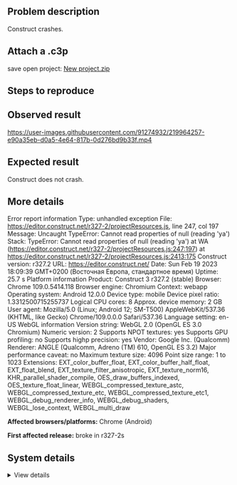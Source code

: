 ## Problem description

Construct crashes.

## Attach a .c3p

save open project: [New project.zip](https://github.com/WilsonPercival/WilsonPercival/files/10777496/New.project.zip)

## Steps to reproduce



## Observed result

https://user-images.githubusercontent.com/91274932/219964257-e90a35eb-d0a5-4e64-817b-0d276bd9b33f.mp4

## Expected result

Construct does not crash.

## More details

Error report information
Type: unhandled exception
File: https://editor.construct.net/r327-2/projectResources.js, line 247, col 197
Message: Uncaught TypeError: Cannot read properties of null (reading 'ya')
Stack: TypeError: Cannot read properties of null (reading 'ya') at WA (https://editor.construct.net/r327-2/projectResources.js:247:197) at https://editor.construct.net/r327-2/projectResources.js:2413:175
Construct version: r327.2
URL: https://editor.construct.net/
Date: Sun Feb 19 2023 18:09:39 GMT+0200 (Восточная Европа, стандартное время)
Uptime: 25.7 s
Platform information
Product: Construct 3 r327.2 (stable)
Browser: Chrome 109.0.5414.118
Browser engine: Chromium
Context: webapp
Operating system: Android 12.0.0
Device type: mobile
Device pixel ratio: 1.3312500715255737
Logical CPU cores: 8
Approx. device memory: 2 GB
User agent: Mozilla/5.0 (Linux; Android 12; SM-T500) AppleWebKit/537.36 (KHTML, like Gecko) Chrome/109.0.0.0 Safari/537.36
Language setting: en-US
WebGL information
Version string: WebGL 2.0 (OpenGL ES 3.0 Chromium)
Numeric version: 2
Supports NPOT textures: yes
Supports GPU profiling: no
Supports highp precision: yes
Vendor: Google Inc. (Qualcomm)
Renderer: ANGLE (Qualcomm, Adreno (TM) 610, OpenGL ES 3.2)
Major performance caveat: no
Maximum texture size: 4096
Point size range: 1 to 1023
Extensions: EXT_color_buffer_float, EXT_color_buffer_half_float, EXT_float_blend, EXT_texture_filter_anisotropic, EXT_texture_norm16, KHR_parallel_shader_compile, OES_draw_buffers_indexed, OES_texture_float_linear, WEBGL_compressed_texture_astc, WEBGL_compressed_texture_etc, WEBGL_compressed_texture_etc1, WEBGL_debug_renderer_info, WEBGL_debug_shaders, WEBGL_lose_context, WEBGL_multi_draw

**Affected browsers/platforms:** Chrome (Android)

**First affected release:** broke in r327-2s

## System details

<details><summary>View details</summary>

Platform information
Product: Construct 3 r327.2 (stable)
Browser: Chrome 109.0.5414.118
Browser engine: Chromium
Context: webapp
Operating system: Android 12.0.0
Device type: mobile
Device pixel ratio: 1.3312500715255737
Logical CPU cores: 8
Approx. device memory: 2 GB
User agent: Mozilla/5.0 (Linux; Android 12; SM-T500) AppleWebKit/537.36 (KHTML, like Gecko) Chrome/109.0.0.0 Safari/537.36
Language setting: en-US
Local storage
Storage quota (approx): 13 gb
Storage usage (approx): 25 mb (0.2%)
Persistant storage: No
Browser support notes
This list contains missing features that are not required, but could improve performance or user experience if supported.
UI effects are disabled in settings.
WebGL information
Version string: WebGL 2.0 (OpenGL ES 3.0 Chromium)
Numeric version: 2
Supports NPOT textures: yes
Supports GPU profiling: no
Supports highp precision: yes
Vendor: Google Inc. (Qualcomm)
Renderer: ANGLE (Qualcomm, Adreno (TM) 610, OpenGL ES 3.2)
Major performance caveat: no
Maximum texture size: 4096
Point size range: 1 to 1023
Extensions:
EXT_color_buffer_float
EXT_color_buffer_half_float
EXT_float_blend
EXT_texture_filter_anisotropic
EXT_texture_norm16
KHR_parallel_shader_compile
OES_draw_buffers_indexed
OES_texture_float_linear
WEBGL_compressed_texture_astc
WEBGL_compressed_texture_etc
WEBGL_compressed_texture_etc1
WEBGL_debug_renderer_info
WEBGL_debug_shaders
WEBGL_lose_context
WEBGL_multi_draw
Audio information
System sample rate: 48000 Hz
Output channels: 2
Output interpretation: speakers
Supported decode formats:
WebM Opus (audio/webm; codecs=opus)
Ogg Opus (audio/ogg; codecs=opus)
WebM Vorbis (audio/webm; codecs=vorbis)
Ogg Vorbis (audio/ogg; codecs=vorbis)
MPEG-4 AAC (audio/mp4; codecs=mp4a.40.5)
MP3 (audio/mpeg)
FLAC (audio/flac)
PCM WAV (audio/wav; codecs=1)
Supported encode formats:
WebM Opus (audio/webm; codecs=opus)
Video information
Supported decode formats:
WebM AV1 (video/webm; codecs=av01.0.00M.08)
MP4 AV1 (video/mp4; codecs=av01.0.00M.08)
WebM VP9 (video/webm; codecs=vp9)
WebM VP8 (video/webm; codecs=vp8)
H.265 (video/mp4; codecs=hev1.1.2.L93.B0)
H.264 (video/mp4; codecs=avc1.42E01E)
Supported encode formats:
WebM VP9 (video/webm; codecs=vp9)
WebM VP8 (video/webm; codecs=vp8)

</details>
